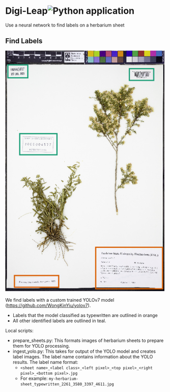 # Digi-Leap![Python application](https://github.com/rafelafrance/digi_leap/workflows/CI/badge.svg)

Use a neural network to find labels on a herbarium sheet

## Find Labels

[<img src="assets/show_labels.png" width="500" />](assets/show_labels.png)

We find labels with a custom trained YOLOv7 model (https://github.com/WongKinYiu/yolov7).

- Labels that the model classified as typewritten are outlined in orange
- All other identified labels are outlined in teal.

Local scripts:
- prepare_sheets.py: This formats images of herbarium sheets to prepare them for YOLO processing.
- ingest_yolo.py: This takes for output of the YOLO model and creates label images. The label name contains information about the YOLO results. The label name format:
  - `<sheet name>_<label class>_<left pixel>_<top pixel>_<right pixel>_<bottom pixel>.jpg`
  - For example: `my-herbarium-sheet_typewritten_2261_3580_3397_4611.jpg`
